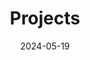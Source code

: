 ---
title: 'Projects'
date: 2024-05-19
type: landing

design:
  # Section spacing
  spacing: '5rem'

# Page sections
sections:
  - block: collection
    content:
      title: Research projects
      subtitle: 
      #text: I enjoy making things. Here are a selection of projects that I have worked on over the years.
      filters:
        folders:
          - project
        category: research
        kinds:
          - page
    design:
      view: article-grid
      fill_image: false
      columns: 3
  - block: collection
    content:
      title: Past projects
      subtitle: 
      #text: I enjoy making things. Here are a selection of projects that I have worked on over the years.
      filters:
        folders:
          - project
        category: dormant
        kinds:
          - page
    design:
      view: article-grid
      fill_image: false
      columns: 3
  - block: collection
    content:
      title: Pre-PhD
      subtitle: 
      #text: I enjoy making things. Here are a selection of projects that I have worked on over the years.
      filters:
        folders:
          - project
        category: pre-phd
        kinds:
          - page
    design:
      view: article-grid
      fill_image: false
      columns: 3
---